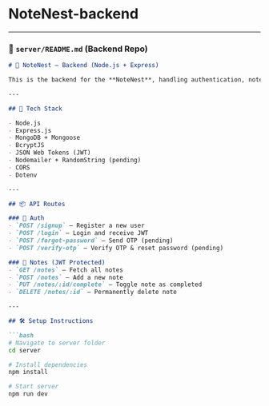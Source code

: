 # NoteNest-backend

---

### 📁 `server/README.md` (Backend Repo)

```markdown
# 🧠 NoteNest – Backend (Node.js + Express)

This is the backend for the **NoteNest**, handling authentication, note management, and OTP-based password recovery(still need to be added).

---

## 🧰 Tech Stack

- Node.js
- Express.js
- MongoDB + Mongoose
- BcryptJS
- JSON Web Tokens (JWT)
- Nodemailer + RandomString (pending)
- CORS
- Dotenv

---

## 📦 API Routes

### 🔐 Auth
- `POST /signup` – Register a new user
- `POST /login` – Login and receive JWT
- `POST /forgot-password` – Send OTP (pending)
- `POST /verify-otp` – Verify OTP & reset password (pending)

### 📝 Notes (JWT Protected)
- `GET /notes` – Fetch all notes 
- `POST /notes` – Add a new note
- `PUT /notes/:id/complete` – Toggle note as completed
- `DELETE /notes/:id` – Permanently delete note

---

## 🛠️ Setup Instructions

```bash
# Navigate to server folder
cd server

# Install dependencies
npm install

# Start server
npm run dev
